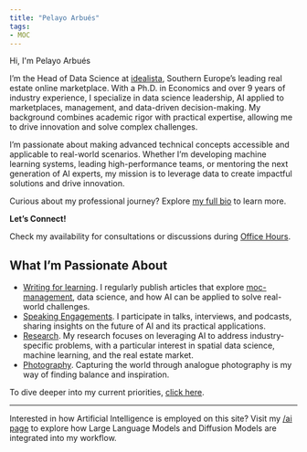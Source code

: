 ```yaml
---
title: "Pelayo Arbués"
tags:
- MOC
---
```


Hi, I'm Pelayo Arbués

I’m the Head of Data Science at [idealista](https://www.idealista.com), Southern Europe’s leading real estate online marketplace. With a Ph.D. in Economics and over 9 years of industry experience, I specialize in data science leadership, AI applied to marketplaces, management, and data-driven decision-making. My background combines academic rigor with practical expertise, allowing me to drive innovation and solve complex challenges. 

I’m passionate about making advanced technical concepts accessible and applicable to real-world scenarios. Whether I’m developing machine learning systems, leading high-performance teams, or mentoring the next generation of AI experts, my mission is to leverage data to create impactful solutions and drive innovation.

Curious about my professional journey? Explore [my full bio](#) to learn more.

**Let’s Connect!**

Check my availability for consultations or discussions during [Office Hours](#).

## What I’m Passionate About

- [Writing for learning](mocs/digital-garden.md). I regularly publish articles that explore [moc-management](mocs/moc-management.md), data science, and how AI can be applied to solve real-world challenges.
- [Speaking Engagements](mocs/moc-public-appearances.md). I participate in talks, interviews, and podcasts, sharing insights on the future of AI and its practical applications.
- [Research](mocs/moc-research.md). My research focuses on leveraging AI to address industry-specific problems, with a particular interest in spatial data science, machine learning, and the real estate market.
- [Photography](photography/index.md). Capturing the world through analogue photography is my way of finding balance and inspiration.

To dive deeper into my current priorities, [click here](mocs/now.md).

---
Interested in how Artificial Intelligence is employed on this site? Visit my [/ai page](mocs/ai.md) to explore how Large Language Models and Diffusion Models are integrated into my workflow.